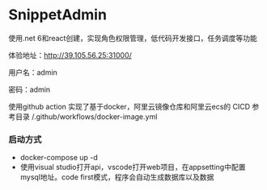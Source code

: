 # SnippetAdmin

使用.net 6和react创建，实现角色权限管理，低代码开发接口，任务调度等功能

体验地址：http://39.105.56.25:31000/

用户名：admin

密码：admin

使用github action 实现了基于docker，阿里云镜像仓库和阿里云ecs的 CICD 参考目录 /.github/workflows/docker-image.yml

### 启动方式

- docker-compose up -d
- 使用visual studio打开api，vscode打开web项目，在appsetting中配置mysql地址。code first模式，程序会自动生成数据库以及数据

